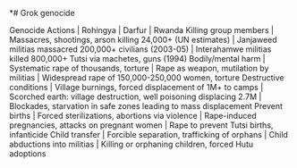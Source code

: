 *# Grok genocide

Genocide Actions | Rohingya | Darfur | Rwanda
Killing group members | Massacres, shootings, arson killing 24,000+ (UN estimates) | Janjaweed militias massacred 200,000+ civilians (2003-05) | Interahamwe militias killed 800,000+ Tutsi via machetes, guns (1994)
Bodily/mental harm | Systematic rape of thousands, torture | Rape as weapon, mutilation by militias | Widespread rape of 150,000-250,000 women, torture
Destructive conditions | Village burnings, forced displacement of 1M+ to camps | Scorched earth: village destruction, well poisoning displacing 2.7M | Blockades, starvation in safe zones leading to mass displacement
Prevent births | Forced sterilizations, abortions via violence | Rape-induced pregnancies, attacks on pregnant women | Rape to prevent Tutsi births, infanticide
Child transfer | Forcible separation, trafficking of orphans | Child abductions into militias | Killing or orphaning children, forced Hutu adoptions
